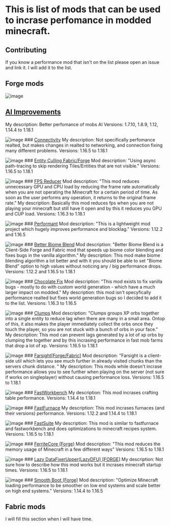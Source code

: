 # This is list of mods that can be used to incrase perfomance in modded minecraft.

## Contributing
If you know a performance mod that isn't on the list please open an issue and link it. I will add it to the list.


## Forge mods


![image](https://user-images.githubusercontent.com/67533827/152644808-7a8fbf5a-3611-4483-8483-0afafd64e8ba.png) <h2> [AI Improvements](https://www.curseforge.com/minecraft/mc-mods/ai-improvements) </h2>
My description: Better perfomance of mobs AI
Versions: 1.7.10, 1.8.9, 1.12, 1.14.4 to 1.18.1

![image](https://user-images.githubusercontent.com/67533827/152644854-11edddcc-8f89-4680-9d34-c0980802f562.png) ### [Connectivity](https://www.curseforge.com/minecraft/mc-mods/connectivity)
My description: Not specifically perfomance realted, but makes changes in realted to networking, and connection fixing many different problems.
Versions: 1.16.5 to 1.18.1

![image](https://user-images.githubusercontent.com/67533827/152645024-bbe34dee-6cea-4c32-a1ff-efbae7341f29.png) ### [Entity Culling Fabric/Forge](https://www.curseforge.com/minecraft/mc-mods/entityculling)
Mod description: "Using async path-tracing to skip rendering Tiles/Entities that are not visible."
Versions: 1.16.5 to 1.18.1

![image](https://user-images.githubusercontent.com/67533827/152645106-4c4befb6-9d26-4172-8940-83a98f2f5e9c.png) ### [FPS Reducer](https://www.curseforge.com/minecraft/mc-mods/fps-reducer)
Mod description: "This mod reduces unnecessary GPU and CPU load by reducing the frame rate automatically when you are not operating the Minecraft for a certain period of time. As soon as the user performs any operation, it returns to the original frame rate."
My description: Basically this mod reduces fps when you are not playing your minecraft but still have it open and by this it reduces you GPU and CUP load.
Versions: 1.16.3 to 1.18.1

![image](https://user-images.githubusercontent.com/67533827/152645170-358b78cd-b7e5-4060-86be-4ca8ecc5faa0.png) ### [Performant](https://www.curseforge.com/minecraft/mc-mods/performant)
Mod description: "This is a lightweight mod project which hugely improves performance and blocklag."
Versions: 1.12.2 and 1.16.5

![image](https://user-images.githubusercontent.com/67533827/152645400-3e09a530-83ca-4b06-8b17-5d2f0c9a1b79.png) ### [Better Biome Blend](https://www.curseforge.com/minecraft/mc-mods/better-biome-blend)
Mod description: "Better Biome Blend is a Client-Side Forge and Fabric mod that speeds up biome color blending and fixes bugs in the vanilla algorithm."
My description: This mod make biome blending algorithm a lot better and with it you should be able to set "Biome Blend" option to high values without noticing any / big performance drops.
Versions: 1.12.2 and 1.16.5 to 1.18.1

![image](https://user-images.githubusercontent.com/67533827/152645565-b8812d22-2eb7-4a8f-9387-c40b8f0a6280.png) ### [Chocolate Fix](https://www.curseforge.com/minecraft/mc-mods/chocolate-fix)
Mod description: "This mod exists to fix vanilla bugs - mostly to do with custom world generation - which have a much larger impact on modded."
My description: this mod isn't specyfically performance realted but fixes world generation bugs so I decided to add it to the list.
Versions: 1.16.3 to 1.16.5

![image](https://user-images.githubusercontent.com/67533827/152645649-48c6517c-e34f-41b8-835b-4194d47fcbb7.png) ### [Clumps](https://www.curseforge.com/minecraft/mc-mods/clumps)
Mod description: "Clumps groups XP orbs together into a single entity to reduce lag when there are many in a small area. Ontop of this, it also makes the player immediately collect the orbs once they touch the player, so you are not stuck with a bunch of orbs in your face."
My description: This mod can prevent lags generated by a lot of xp orbs by clumping the together and by this incrasing performance in fast mob farms that drop a lot of xp.
Versions: 1.16.5 to 1.18.1

![image](https://user-images.githubusercontent.com/67533827/152645772-737dfd9b-a482-41c1-a809-b337bfe2d88c.png) ### [Farsight[Forge/Fabric]](https://www.curseforge.com/minecraft/mc-mods/farsight)
Mod description: "Farsight is a client-side util which lets you see much further in already visited chunks than the servers chunk distance. "
My description: This mods while doesn't incrase performance allows you to see further when playing on the server (not sure if works on singleplayer) without causing performance loss.
Versions: 1.16.5 to 1.18.1

![image](https://user-images.githubusercontent.com/67533827/152646038-8bb427e8-e531-4e23-a8df-1e40f37ecf64.png) ### [FastWorkbench](https://www.curseforge.com/minecraft/mc-mods/fastworkbench)
My description: This mod incrases crafting table performance.
Versions: 1.14.4 to 1.18.1

![image](https://user-images.githubusercontent.com/67533827/152646141-a4a26689-7597-4018-b26d-35e93caf2986.png) ### [FastFurnace](https://www.curseforge.com/minecraft/mc-mods/fastfurnace)
My description: This mod incrases furnaces (and their versions) performance.
Versions: 1.12.2 and 1.14.4 to 1.18.1

![image](https://user-images.githubusercontent.com/67533827/152646329-a50c0470-22f9-41b8-86d7-39e2692a6f3e.png) ### [FastSuite](https://www.curseforge.com/minecraft/mc-mods/fastsuite)
My description: This mod is similar to fastfurnace and fastworkbench and does optimizations to minecraft recipes system.
Versions: 1.16.5 to 1.18.1

![image](https://user-images.githubusercontent.com/67533827/152646417-bfe2afe3-6445-4614-8c70-d36b0516687f.png) ### [FerriteCore (Forge)](https://www.curseforge.com/minecraft/mc-mods/ferritecore)
Mod description: "This mod reduces the memory usage of Minecraft in a few different ways"
Versions: 1.16.5 to 1.18.1

![image](https://user-images.githubusercontent.com/67533827/152646533-d4970ede-ec6d-46b9-83a6-84a2222df130.png) ### [Lazy DataFixerUpper(LazyDFU) [FORGE]](https://www.curseforge.com/minecraft/mc-mods/lazy-dfu-forge)
My description: Not sure how to describe how this mod works but it incrases minecraft startup times.
Versions: 1.16.5 to 1.18.1

![image](https://user-images.githubusercontent.com/67533827/152646604-2523875c-69c4-4fa8-8432-18c7c25d6413.png) ### [Smooth Boot (Forge)](https://www.curseforge.com/minecraft/mc-mods/smooth-boot-forge)
Mod description: "Optimize Minecraft loading performance to be smoother on low end systems and scale better on high end systems."
Versions: 1.14.4 to 1.16.5


## Fabric mods
I will fill this section when I will have time.


